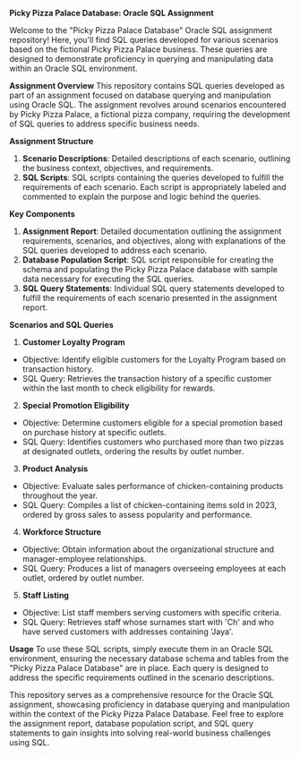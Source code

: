 **Picky Pizza Palace Database: Oracle SQL Assignment**

Welcome to the "Picky Pizza Palace Database" Oracle SQL assignment repository! Here, you'll find SQL queries developed for various scenarios based on the fictional Picky Pizza Palace business. These queries are designed to demonstrate proficiency in querying and manipulating data within an Oracle SQL environment.

**Assignment Overview**
This repository contains SQL queries developed as part of an assignment focused on database querying and manipulation using Oracle SQL. The assignment revolves around scenarios encountered by Picky Pizza Palace, a fictional pizza company, requiring the development of SQL queries to address specific business needs.

**Assignment Structure**
1. **Scenario Descriptions**: Detailed descriptions of each scenario, outlining the business context, objectives, and requirements.
2. **SQL Scripts**: SQL scripts containing the queries developed to fulfill the requirements of each scenario. Each script is appropriately labeled and commented to explain the purpose and logic behind the queries.

**Key Components**
1. **Assignment Report**: Detailed documentation outlining the assignment requirements, scenarios, and objectives, along with explanations of the SQL queries developed to address each scenario.
2. **Database Population Script**: SQL script responsible for creating the schema and populating the Picky Pizza Palace database with sample data necessary for executing the SQL queries.
3. **SQL Query Statements**: Individual SQL query statements developed to fulfill the requirements of each scenario presented in the assignment report.

**Scenarios and SQL Queries**
1. **Customer Loyalty Program**
- Objective: Identify eligible customers for the Loyalty Program based on transaction history.
- SQL Query: Retrieves the transaction history of a specific customer within the last month to check eligibility for rewards.
2. **Special Promotion Eligibility**
- Objective: Determine customers eligible for a special promotion based on purchase history at specific outlets.
- SQL Query: Identifies customers who purchased more than two pizzas at designated outlets, ordering the results by outlet number.
3. **Product Analysis**
- Objective: Evaluate sales performance of chicken-containing products throughout the year.
- SQL Query: Compiles a list of chicken-containing items sold in 2023, ordered by gross sales to assess popularity and performance.
4. **Workforce Structure**
- Objective: Obtain information about the organizational structure and manager-employee relationships.
- SQL Query: Produces a list of managers overseeing employees at each outlet, ordered by outlet number.
5. **Staff Listing**
- Objective: List staff members serving customers with specific criteria.
- SQL Query: Retrieves staff whose surnames start with 'Ch' and who have served customers with addresses containing 'Jaya'.
  
**Usage**
To use these SQL scripts, simply execute them in an Oracle SQL environment, ensuring the necessary database schema and tables from the "Picky Pizza Palace Database" are in place. Each query is designed to address the specific requirements outlined in the scenario descriptions.

This repository serves as a comprehensive resource for the Oracle SQL assignment, showcasing proficiency in database querying and manipulation within the context of the Picky Pizza Palace Database. Feel free to explore the assignment report, database population script, and SQL query statements to gain insights into solving real-world business challenges using SQL.
